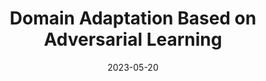 ---
title: "Domain Adaptation Based on Adversarial Learning"
collection: publications
permalink: /publication/2022-DA2L
date: 2023-05-20
paperurl: '/files/pdf/research/Domain Adaptation Based on Adversarial Learning.pdf'
github: 'https://github.com/RyunMi/Undergraduate-Thesis'
ppt: '/files/pdf/research/DA2L beamer.pdf'
citation: 'supervised by Prof. <a href="https://math.xtu.edu.cn/info/1010/3503.htm">Yangjin Cheng</a> and Prof. <a href="https://gcatnjust.github.io/ChenGong/index.html">Chen Gong</a>.<br> <i>Excellent Undergraduate Thesis</i>, 2023. 
<br><img src="/images/research/DA2L-Framework.gif" height="270" width="500" style="box-shadow:1px 3px 15px 2px #888888;border-radius: 7px;"  alt="DA2L">'
---